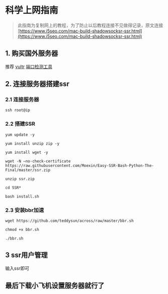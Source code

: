 # 科学上网指南

> 此指南为复制网上的教程，为了防止以后教程连接不见做得记录，原文连接[https://www.i5seo.com/mac-build-shadowsocksr-ssr.html](https://www.i5seo.com/mac-build-shadowsocksr-ssr.html)

## 1. 购买国外服务器

推荐 [vultr](https://www.vultr.com/)
[端口检测工具](http://coolaf.com/tool/port)

## 2. 连接服务器搭建ssr

### 2.1 连接服务器

```
ssh root@ip
```

### 2.2 搭建SSR

```
yum update -y

yum install unzip zip -y

yum install wget -y

wget -N –no-check-certificate https://raw.githubusercontent.com/Moexin/Easy-SSR-Bash-Python-The-Final/master/ssr.zip

unzip ssr.zip

cd SSR*

bash install.sh
```

### 2.3 安装bbr加速

```
wget https://github.com/teddysun/across/raw/master/bbr.sh

chmod +x bbr.sh

./bbr.sh
```

## 3 ssr用户管理

输入ssr即可


## 最后下载小飞机设置服务器就行了
